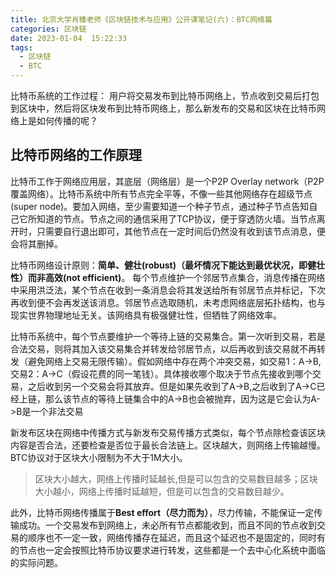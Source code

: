 ```yaml
---
title: 北京大学肖臻老师《区块链技术与应用》公开课笔记(六)：BTC网络篇
categories: 区块链
date: 2023-01-04  15:22:33
tags: 
  - 区块链
  - BTC
---
```


比特币系统的工作过程：
用户将交易发布到比特币网络上，节点收到交易后打包到区块中，然后将区块发布到比特币网络上，那么新发布的交易和区块在比特币网络上是如何传播的呢？

## 比特币网络的工作原理

比特币工作于网络应用层，其底层（网络层）是一个P2P Overlay network（P2P覆盖网络）。比特币系统中所有节点完全平等，不像一些其他网络存在超级节点(super node)。要加入网络，至少需要知道一个种子节点，通过种子节点告知自己它所知道的节点。节点之间的通信采用了TCP协议，便于穿透防火墙。当节点离开时，只需要自行退出即可，其他节点在一定时间后仍然没有收到该节点消息，便会将其删掉。

比特币网络设计原则：**简单、健壮(robust)（最坏情况下能达到最优状况，即健壮性）而非高效(not efficient)**。
每个节点维护一个邻居节点集合，消息传播在网络中采用洪泛法，某个节点在收到一条消息会将其发送给所有邻居节点并标记，下次再收到便不会再发送该消息。邻居节点选取随机，未考虑网络底层拓扑结构，也与现实世界物理地址无关。该网络具有极强健壮性，但牺牲了网络效率。

比特币系统中，每个节点要维护一个等待上链的交易集合。第一次听到交易，若是合法交易，则将其加入该交易集合并转发给邻居节点，以后再收到该交易就不再转发（避免网络上交易无限传输）。假如网络中存在两个冲突交易，如交易1：A->B,交易2：A->C（假设花费的同一笔钱）。具体接收哪个取决于节点先接收到哪个交易，之后收到另一个交易会将其放弃。但是如果先收到了A->B,之后收到了A->C已经上链，那么该节点的等待上链集合中的A->B也会被抛弃，因为这是它会认为A->B是一个非法交易

新发布区块在网络中传播方式与新发布交易传播方式类似，每个节点除检查该区块内容是否合法，还要检查是否位于最长合法链上。区块越大，则网络上传输越慢。BTC协议对于区块大小限制为不大于1M大小。

> 区块大小越大，网络上传播时延越长,但是可以包含的交易数目越多；区块大小越小，网络上传播时延越短，但是可以包含的交易数目越少。

此外，比特币网络传播属于**Best effort（尽力而为）**，尽力传输，不能保证一定传输成功。一个交易发布到网络上，未必所有节点都能收到，而且不同的节点收到交易的顺序也不一定一致，网络传播存在延迟，而且这个延迟也不是固定的，同时有的节点也一定会按照比特币协议要求进行转发，这些都是一个去中心化系统中面临的实际问题。
